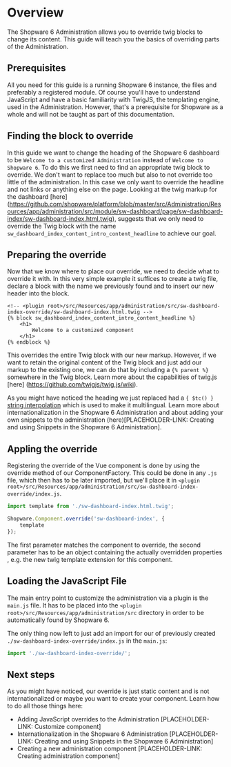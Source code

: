 # Overview
The Shopware 6 Administration allows you to override twig blocks to change its content. This guide will teach you the basics of overriding parts of the Administration.

## Prerequisites
All you need for this guide is a running Shopware 6 instance, the files and preferably a registered module.
Of course you'll have to understand JavaScript and have a basic familiarity with TwigJS, the templating engine, used in the Administration. However, that's a prerequisite for Shopware as a whole and will not be taught as part of this documentation.

## Finding the block to override
In this guide we want to change the heading of the Shopware 6 dashboard to be `Welcome to a customized Administration` instead of `Welcome to Shopware 6`. To do this we first need to find an appropriate twig block to override. We don't want to replace too much but also to not override too little of the administration.
In this case we only want to override the headline and not links or anything else on the page. Looking at the twig markup for the dashboard [here] (https://github.com/shopware/platform/blob/master/src/Administration/Resources/app/administration/src/module/sw-dashboard/page/sw-dashboard-index/sw-dashboard-index.html.twig), suggests that we only need to override the Twig block with the name `sw_dashboard_index_content_intro_content_headline` to achieve our goal.

## Preparing the override
Now that we know where to place our override, we need to decide what to override it with. In this very simple example it suffices to create a twig file, declare a block with the name we previously found and to insert our new header into the block.

```twig
<!-- <plugin root>/src/Resources/app/administration/src/sw-dashboard-index-override/sw-dashboard-index.html.twig -->
{% block sw_dashboard_index_content_intro_content_headline %}
    <h1>
        Welcome to a customized component
    </h1>
{% endblock %}
```

This overrides the entire Twig block with our new markup. However, if we want to retain the original content of the Twig block and just add our markup to the existing one, we can do that by including a `{% parent %}` somewhere in the Twig block. Learn more about the capabilities of twig.js [here] (https://github.com/twigjs/twig.js/wiki).

As you might have noticed the heading we just replaced had a `{ $tc() }` [string interpolation](https://vuejs.org/v2/guide/syntax.html#Text) which is used to make it multilingual. Learn more about internationalization in the Shopware 6 Administration and about adding your own snippets to the administration (here)[PLACEHOLDER-LINK: Creating and using Snippets in the Shopware 6 Administration].

## Appling the override
Registering the override of the Vue component is done by using the override method of our ComponentFactory. This could be done in any `.js` file, which then has to be later imported, but we'll place it in `<plugin root>/src/Resources/app/administration/src/sw-dashboard-index-override/index.js`.

``` javascript
import template from './sw-dashboard-index.html.twig';

Shopware.Component.override('sw-dashboard-index', {
    template
});
```

The first parameter matches the component to override, the second parameter has to be an object containing the actually overridden properties , e.g. the new twig template extension for this component.

## Loading the JavaScript File
The main entry point to customize the administration via a plugin is the `main.js` file. It has to be placed into the `<plugin root>/src/Resources/app/administration/src` directory in order to be automatically found by Shopware 6.

The only thing now left to just add an import for our of previously created `./sw-dashboard-index-override/index.js` in the `main.js`:

``` javascript
import './sw-dashboard-index-override/'; 
```

## Next steps
As you might have noticed, our override is just static content and is not internationalized or maybe you want to create your component. Learn how to do all those things here:
* Adding JavaScript overrides to the Administration [PLACEHOLDER-LINK: Customize component]
* Internationalization in the Shopware 6 Administration [PLACEHOLDER-LINK: Creating and using Snippets in the Shopware 6 Administration]
* Creating a new administration component [PLACEHOLDER-LINK: Creating administration component]
